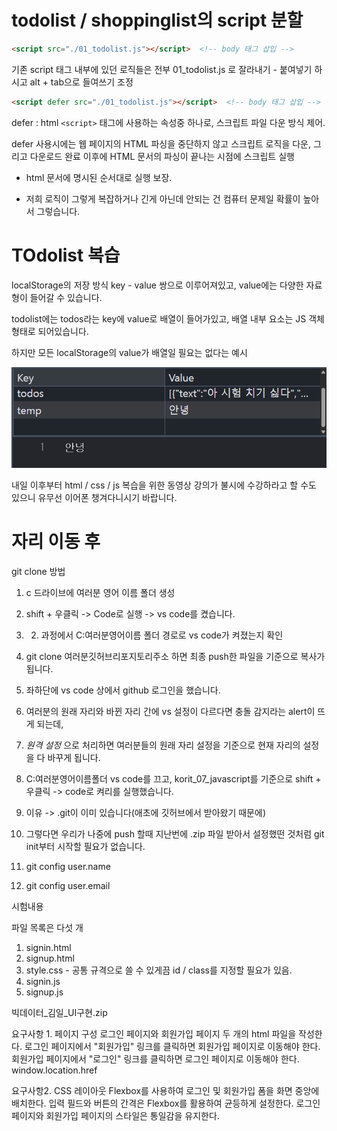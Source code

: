 # todolist / shoppinglist의 script 분할
```html
<script src="./01_todolist.js"></script>  <!-- body 태그 삽입 -->
```
기존 script 태그 내부에 있던 로직들은 전부 01_todolist.js 로 잘라내기 - 붙여넣기 하시고 alt + tab으로 들여쓰기 조정

```html
<script defer src="./01_todolist.js"></script>  <!-- body 태그 삽입 -->
```

defer : html `<script>` 태그에 사용하는 속성중 하나로, 스크립트 파일 다운 방식 제어.

defer 사용시에는 웹 페이지의 HTML 파싱을 중단하지 않고 스크립트 로직을 다운, 그리고 다운로드 완료 이후에 HTML 문서의 파싱이 끝나는 시점에 스크립트 실행

- html 문서에 명시된 순서대로 실행 보장.

- 저희 로직이 그렇게 복잡하거나 긴게 아닌데 안되는 건 컴퓨터 문제일 확률이 높아서 그렇습니다.

# TOdolist 복습
localStorage의 저장 방식
key - value 쌍으로 이루어져있고, value에는 다양한 자료형이 들어갈 수 있습니다.

todolist에는 todos라는 key에 value로 배열이 들어가있고, 배열 내부 요소는 JS 객체 형태로 되어있습니다.

하지만 모든 localStorage의 value가 배열일 필요는 없다는 예시

![localStorage value string 예시](./localStorage예시.png)

내일 이후부터 html / css / js 복습을 위한 동영상 강의가 불시에 수강하라고 할 수도 있으니 유무선 이어폰 챙겨다니시기 바랍니다.

# 자리 이동 후
git clone 방법
1. c 드라이브에 여러분 영어 이름 폴더 생성
2. shift + 우클릭 -> Code로 실행 -> vs code를 켰습니다.
3. 2. 과정에서 C:여러분영어이름 폴더 경로로 vs code가 켜졌는지 확인
4. git clone 여러분깃허브리포지토리주소 하면 최종 push한 파일을 기준으로 복사가 됩니다.
5. 좌하단에 vs code 상에서 github 로그인을 했습니다.
  1. 여러분의 원래 자리와 바뀐 자리 간에 vs 설정이 다르다면 충돌 감지라는 alert이 뜨게 되는데,
  2. _원격 설정_ 으로 처리하면 여러분들의 원래 자리 설정을 기준으로 현재 자리의 설정을 다 바꾸게 됩니다.
6. C:여러분영어이름폴더 vs code를 끄고, korit_07_javascript를 기준으로 shift + 우클릭 -> code로 켜리를 실행했습니다.

1. 이유 -> .git이 이미 있습니다(애초에 깃허브에서 받아왔기 때문에)
2. 그렇다면 우리가 나중에 push 할때 지난번에 .zip 파일 받아서 설정했떤 것처럼 git init부터 시작할 필요가 없습니다.
3. git config user.name 
4. git config user.email

시험내용

파일 목록은 다섯 개
1. signin.html
2. signup.html
3. style.css - 공통 규격으로 쓸 수 있게끔 id / class를 지정할 필요가 있음.
4. signin.js
5. signup.js

빅데이터_김일_UI구현.zip

요구사항 1.
페이지 구성 로그인 페이지와 회원가입 페이지 두 개의 html 파일을 작성한다. 로그인 페이지에서 "회원가입" 링크를 클릭하면 회원가입 페이지로 이동해야 한다. 회원가입 페이지에서 "로그인" 링크를 클릭하면 로그인 페이지로 이동해야 한다.
window.location.href

요구사항2.
CSS 레이아웃 Flexbox를 사용하여 로그인 및 회원가입 폼을 화면 중앙에 배치한다. 입력 필드와 버튼의 간격은 Flexbox를 활용하여 균등하게 설정한다. 로그인 페이지와 회원가입 페이지의 스타일은 통일감을 유지한다.